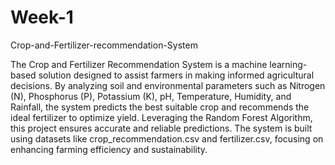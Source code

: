 # Week-1
Crop-and-Fertilizer-recommendation-System

The Crop and Fertilizer Recommendation System is a machine learning-based solution designed to assist farmers in making informed agricultural decisions. By analyzing soil and environmental parameters such as Nitrogen (N), Phosphorus (P), Potassium (K), pH, Temperature, Humidity, and Rainfall, the system predicts the best suitable crop and recommends the ideal fertilizer to optimize yield. Leveraging the Random Forest Algorithm, this project ensures accurate and reliable predictions. The system is built using datasets like crop_recommendation.csv and fertilizer.csv, focusing on enhancing farming efficiency and sustainability.

